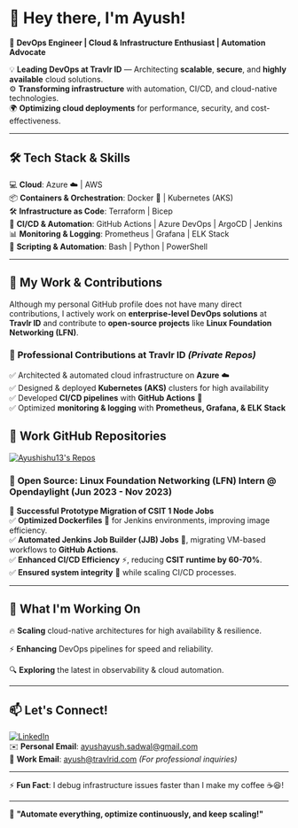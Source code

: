 # 👋 Hey there, I'm Ayush!  

🚀 **DevOps Engineer | Cloud & Infrastructure Enthusiast | Automation Advocate**  

💡 **Leading DevOps at Travlr ID** — Architecting **scalable**, **secure**, and **highly available** cloud solutions.  
⚙️ **Transforming infrastructure** with automation, CI/CD, and cloud-native technologies.  
🌍 **Optimizing cloud deployments** for performance, security, and cost-effectiveness.  

---

## 🛠️ Tech Stack & Skills  
💻 **Cloud**: Azure ☁️ | AWS  
📦 **Containers & Orchestration**: Docker 🐳 | Kubernetes (AKS)  
🛠 **Infrastructure as Code**: Terraform | Bicep  
🚀 **CI/CD & Automation**: GitHub Actions | Azure DevOps | ArgoCD | Jenkins  
📊 **Monitoring & Logging**: Prometheus | Grafana | ELK Stack  
📝 **Scripting & Automation**: Bash | Python | PowerShell  

---

## 🌟 My Work & Contributions  

Although my personal GitHub profile does not have many direct contributions, I actively work on **enterprise-level DevOps solutions** at **Travlr ID** and contribute to **open-source projects** like **Linux Foundation Networking (LFN)**.  

### 🔹 **Professional Contributions at Travlr ID** _(Private Repos)_  
✅ Architected & automated cloud infrastructure on **Azure** ☁️  
✅ Designed & deployed **Kubernetes (AKS)** clusters for high availability  
✅ Developed **CI/CD pipelines** with **GitHub Actions** 🚀  
✅ Optimized **monitoring & logging** with **Prometheus, Grafana, & ELK Stack**  
## 🏢 Work GitHub Repositories  

[![Ayushishu13's Repos](https://github-readme-stats.vercel.app/api/top-langs/?username=Ayushishu13&layout=compact&theme=radical)](https://github.com/Ayushishu13?tab=repositories)

### 🔹 **Open Source: Linux Foundation Networking (LFN) Intern @ Opendaylight (Jun 2023 - Nov 2023)**  
🎯 **Successful Prototype Migration of CSIT 1 Node Jobs**  
✅ **Optimized Dockerfiles** 🐳 for Jenkins environments, improving image efficiency.  
✅ **Automated Jenkins Job Builder (JJB) Jobs** 🔄, migrating VM-based workflows to **GitHub Actions**.  
✅ **Enhanced CI/CD Efficiency** ⚡, reducing **CSIT runtime by 60-70%**.  
✅ **Ensured system integrity** 🔧 while scaling CI/CD processes.  

---

## 🎯 What I'm Working On  

🔥 **Scaling** cloud-native architectures for high availability & resilience.  

⚡ **Enhancing** DevOps pipelines for speed and reliability.  

🔍 **Exploring** the latest in observability & cloud automation.  

---

## 📫 Let's Connect!  
[![LinkedIn](https://img.shields.io/badge/LinkedIn-Ayush%20Sadwal-blue?style=flat&logo=linkedin)](https://www.linkedin.com/in/ayushishu)  
✉️ **Personal Email**: ayushayush.sadwal@gmail.com  
🏢 **Work Email**: ayush@travlrid.com _(For professional inquiries)_  

---

⚡ **Fun Fact**: I debug infrastructure issues faster than I make my coffee ☕😆!  

---

🚀 **"Automate everything, optimize continuously, and keep scaling!"**  
